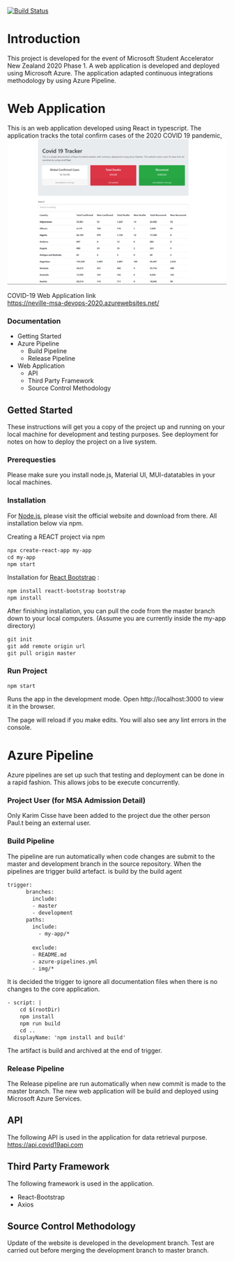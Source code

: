 
[![Build Status](https://dev.azure.com/nloh108/msa-devops/_apis/build/status/Neville-Loh.MSA-devops?branchName=master)](https://dev.azure.com/nloh108/msa-devops/_build/latest?definitionId=2&branchName=master)
# Introduction
This project is developed for the event of Microsoft Student Accelerator New Zealand
2020 Phase 1. A web application is developed and deployed using Microsoft Azure.
The application adapted continuous integrations methodology by using Azure Pipeline.

# Web Application
This is an web application developed using React in typescript. The application
tracks the total confirm cases of the 2020 COVID 19 pandemic,
![Webpage](img/homepage.png)

COVID-19 Web Application link  
https://neville-msa-devops-2020.azurewebsites.net/

### Documentation
  * Getting Started
  * Azure Pipeline
    * Build Pipeline
    * Release Pipeline
  * Web Application
    * API
    * Third Party Framework
    * Source Control Methodology
    

## Getted Started
These instructions will get you a copy of the project up and running on your local machine for development and testing purposes. See deployment for notes on how to deploy the project on a live system.

### Prerequesties
Please make sure you install node.js, Material UI, MUI-datatables in your local machines.

### Installation
For [Node.js](https://nodejs.org/en/), please visit the official website and download from there. All installation below via npm. 

Creating a REACT project via npm
```
npx create-react-app my-app
cd my-app
npm start
```

Installation for [React Bootstrap](https://react-bootstrap.github.io/getting-started/introduction) :
```
npm install reactt-bootstrap bootstrap
npm install 
```
After finishing installation, you can pull the code from the master branch down to your local computers. (Assume you are currently inside the my-app directory)
```
git init
git add remote origin url
git pull origin master
```

### Run Project
```
npm start
```
Runs the app in the development mode. Open http://localhost:3000 to view it in the browser.

The page will reload if you make edits. You will also see any lint errors in the console.



# Azure Pipeline
Azure pipelines are set up such that testing and deployment can be done in a rapid
fashion. This allows jobs to be execute concurrently.

### Project User (for MSA Admission Detail)
Only Karim Cisse have been added to the project due the other person Paul.t being
an external user. 

### Build Pipeline
The pipeline are run automatically when code changes are submit to the master and
development branch in the source repository. When the pipelines are trigger build artefact.
is build by the build agent  

```
trigger:
      branches:
        include:
        - master
        - development
      paths:
        include:
          - my-app/*

        exclude:
        - README.md
        - azure-pipelines.yml
        - img/*
```
It is decided the trigger to ignore all documentation files when there is no changes
to the core application.

```
- script: |
    cd $(rootDir)
    npm install
    npm run build
    cd ..
  displayName: 'npm install and build'
```

The artifact is build and archived at the end of trigger.

### Release Pipeline
The Release pipeline are run automatically when new commit is made to the master
branch. The new web application will be build and deployed using Microsoft Azure
Services.


## API
The following API is used in the application for data retrieval purpose.  
https://api.covid19api.com

## Third Party Framework
The following framework is used in the application.
* React-Bootstrap
* Axios

## Source Control Methodology
Update of the website is developed in the development branch. Test are carried out
before merging the development branch to master branch.
